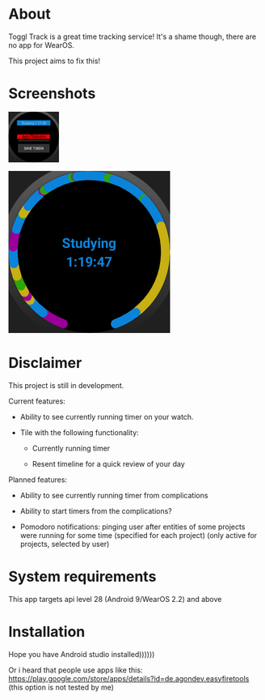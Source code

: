# About
Toggl Track is a great time tracking service! It's a shame though, there are no app for WearOS.

This project aims to fix this!

# Screenshots

<img src="pictures/pic_0.png" width=100px/>

![image](pictures/pic_1.png)

# Disclaimer
This project is still in development.

Current features:

- Ability to see currently running timer on your watch.

- Tile with the following functionality:

    - Currently running timer

    - Resent timeline for a quick review of your day
    
Planned features:

- Ability to see currently running timer from complications

- Ability to start timers from the complications?

- Pomodoro notifications: pinging user after entities of some projects were running for some time (specified for each project) (only active for projects, selected by user)

# System requirements
This app targets api level 28 (Android 9/WearOS 2.2) and above

# Installation
Hope you have Android studio installed))))))

Or i heard that people use apps like this: https://play.google.com/store/apps/details?id=de.agondev.easyfiretools (this option is not tested by me)